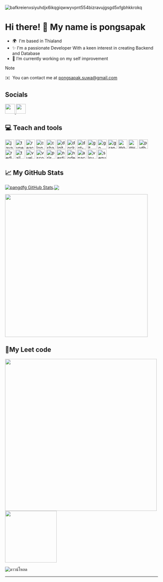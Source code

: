 ![bafkreienxsiyuhdjx6ikqgiqwwyvpnt554bizravujgsgd5xfgbhkkrokq](https://github.com/user-attachments/assets/090474ac-eda4-40e6-ae3c-9fae4600abb1)


Hi there! 👋 My name is pongsapak
=================================================================================================================================

* 🌍  I'm based in Thialand
* ✨ I'm a passionate Developer With a keen interest in creating Backend and Database
* 📘 I’m currently working on my self improvement

> [!NOTE]
> ✉️  You can contact me at [pongsapak.suwa@gmail.com](mailto:pongsapak.suwa@gmail.com)

## Socials

<p align="left"> <a href="https://www.github.com/pangdfg" target="_blank" rel="noreferrer"> <picture> <source media="(prefers-color-scheme: dark)" srcset="https://raw.githubusercontent.com/danielcranney/readme-generator/main/public/icons/socials/github-dark.svg" /> <source media="(prefers-color-scheme: light)" srcset="https://raw.githubusercontent.com/danielcranney/readme-generator/main/public/icons/socials/github.svg" /> <img src="https://raw.githubusercontent.com/danielcranney/readme-generator/main/public/icons/socials/github.svg" width="32" height="32" /> </picture> </a> <a href="https://www.linkedin.com/in/pongsapak-suwandee-a432a2309" target="_blank" rel="noreferrer"> <picture> <source media="(prefers-color-scheme: dark)" srcset="https://raw.githubusercontent.com/danielcranney/readme-generator/main/public/icons/socials/linkedin-dark.svg" /> <source media="(prefers-color-scheme: light)" srcset="https://raw.githubusercontent.com/danielcranney/readme-generator/main/public/icons/socials/linkedin.svg" /> <img src="https://raw.githubusercontent.com/danielcranney/readme-generator/main/public/icons/socials/linkedin.svg" width="32" height="32" /> </picture> </a></p>

## 💻 Teach and tools

<div align="left">
  <img src="https://skillicons.dev/icons?i=js" height="30" alt="javascript logo" />
  <img src="https://skillicons.dev/icons?i=ts" height="30" alt="typescript logo" />
  <img src="https://skillicons.dev/icons?i=react" height="30" alt="react logo" />
  <img src="https://skillicons.dev/icons?i=c" height="30" alt="c logo" />
  <img src="https://skillicons.dev/icons?i=cs" height="30" alt="csharp logo" />
  <img src="https://cdn.jsdelivr.net/gh/devicons/devicon/icons/digitalocean/digitalocean-original.svg" height="30" alt="digitalocean logo" />
  <img src="https://skillicons.dev/icons?i=docker" height="30" alt="docker logo" />
  <img src="https://skillicons.dev/icons?i=dotnet" height="30" alt="dot-net logo" />
  <img src="https://skillicons.dev/icons?i=git" height="30" alt="git logo" />
  <img src="https://skillicons.dev/icons?i=go" height="30" alt="go logo" />
  <img src="https://skillicons.dev/icons?i=graphql" height="30" alt="graphql logo" />
  <img src="https://skillicons.dev/icons?i=mongodb" height="30" alt="mongodb logo" />
  <img src="https://skillicons.dev/icons?i=mysql" height="30" alt="mysql logo" />
  <img src="https://skillicons.dev/icons?i=py" height="30" alt="python logo" />
  <img src="https://skillicons.dev/icons?i=redis" height="30" alt="redis logo" />
  <img src="https://skillicons.dev/icons?i=tailwind" height="30" alt="tailwindcss logo" />
  <img src="https://skillicons.dev/icons?i=vue" height="30" alt="vuejs logo" />
  <img src="https://skillicons.dev/icons?i=vscode" height="30" alt="vscode logo" />
  <img src="https://skillicons.dev/icons?i=prisma" height="30" alt="prisma logo" />
  <img src="https://skillicons.dev/icons?i=nextjs" height="30" alt="nextjs logo" />
  <img src="https://skillicons.dev/icons?i=nodejs" height="30" alt="nodejs logo" />
  <img src="https://skillicons.dev/icons?i=kafka" height="30" alt="apachekafka logo" />
  <img src="https://skillicons.dev/icons?i=visualstudio" height="30" alt="visualstudio logo" />
  <img src="https://skillicons.dev/icons?i=sequelize" height="30" alt="sequelize logo" />
</div>

## &#x1f4c8; My GitHub Stats

<p><a href="https://github.com/pangdfg/pangdfg">
  <img align="center" src="https://github-readme-stats.vercel.app/api?username=pangdfg&show_icons=true&line_height=28.5&count_private=true&title_color=ffffff&text_color=c9cacc&icon_color=2bbc8a&bg_color=1d1f21&rank_icon=github" alt="pangdfg GitHub Stats" />
</a>
  
<a href="https://github.com/pangdfg/pangdfg">
  <img align="center" src="https://github-readme-stats.vercel.app/api/top-langs/?username=pangdfg&hide=java,html,tex&title_color=ffffff&text_color=c9cacc&icon_color=2bbc8a&bg_color=1d1f21&langs_count=10&layout=compact" />
</a>
</p>
<a href="https://github.com/pangdfg/pangdfg">
  <img align="center" src="https://github-contributor-stats.vercel.app/api?username=pangdfg&title_color=ffffff&text_color=c9cacc&icon_color=2bbc8a&bg_color=1d1f21&hide_contributor_rank=false&combine_all_yearly_contributions=true&limit=5" width="470" />
</a>

## 🚀My Leet code

<p><a href="https://github.com/pangdfg/pangdfg">
  <img align="center" src=https://leetcard.jacoblin.cool/poiudfg?theme=dark&font=Abel width="500" />
</a>
  <a href="https://github.com/pangdfg/pangdfg">
  <img align="center" src=https://github.com/user-attachments/assets/266e85fc-74b8-475b-8858-8662cc063c97 width="170" height="170" />
</a>
</p>

![ดาวน์โหลด](https://github.com/user-attachments/assets/a3002efe-4cdd-42a6-8052-9b9c7d2f81b5)

---
